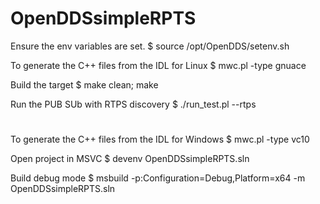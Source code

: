 # OpenDDSsimpleRPTS


Ensure the env variables are set.
$ source /opt/OpenDDS/setenv.sh

To generate the C++ files from the IDL for Linux
$ mwc.pl -type gnuace

Build the target
$ make clean; make

Run the PUB SUb with RTPS discovery 
$ ./run_test.pl --rtps


# ##################################################

To generate the C++ files from the IDL for Windows
$ mwc.pl -type vc10

Open project in MSVC
$ devenv OpenDDSsimpleRPTS.sln


Build debug mode 
$ msbuild -p:Configuration=Debug,Platform=x64 -m OpenDDSsimpleRPTS.sln
